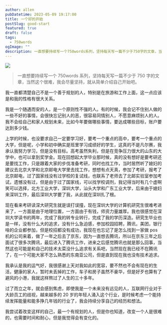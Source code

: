 ```yaml
---
author: allen
pubDatetime: 2023-05-09 19:17:00
title: 一个好的开始
postSlug: good-start
featured: true
draft: false
tags:
  - 750words
ogImage: ""
description: 一直想要持续写一个750words系列，坚持每天写一篇不少于750字的文章，当然这个很难，我会尽量坚持，就从简单介绍自己开始吧。
---
```


![](http://image.allenxing.club/202305091920660.jpg)

> 一直想要持续写一个 750words 系列，坚持每天写一篇不少于 750 字的文章，当然这个很难，我会尽量坚持，就从简单介绍自己开始吧。

我一直都清楚自己不是一个善于规划的人，特别是在旅游和工作上面，这一点应该是和我的性格有很大关系。

我是一个随遇而安的人，是一个原则性不强的人。有的时候，我会记不住别人做的一些不好的事情，会很快忘记别人的恶，很容易同情别人，不愿意麻烦别人的人。我不会给自己和家人规划未来，比如今年要做哪些事情，要达成哪些目标，账户要达到多少钱。

上学的时候，也没要求自己一定要学习好，要考一个重点的高中，要考一个重点的大学，但是呢，小学和初中确实是班里学习成绩好的学生，这真的不是凡尔赛，我承认我努力学习，但是没有目标。高考虽然失利，但是在竞争压力很大的山东的大学中，也可以拿到奖学金。现在回想起大学毕业那时候，真的没有想好是要考研还是要找工作，只是跟着大家的步伐准备考研，同时也找工作，当时居然听了媳妇的建议去北京大学和北京邮电大学里去找工作，想想有点天真，参加了考研，报考了北京邮电，过了国家线没有过学校的复试线，也联系了老师去了北邮实验室参加考试，遗憾没有过，但是由于过了国家线，可以找学校调剂，我记得当时有几个虚啊笑可以选择，北方工业大学，深圳大学，汕头大学和广东工业大学，后来由于媳妇来深圳工作，最后深圳大学要了我，从此就在深圳扎了根。

现在看来考研读深大研究生就是误打误撞，现在深圳大学的计算机研究生很难考进来了，一方面是由于地理位置，一方面由于有钱，师资力量雄厚。我也很感觉在深圳大学读书的两年，完成了我的转专业转行，完成了我的学历深造。研究生毕业也是一样，没有什么大的追求，没有什么急迫感，参加校园招聘，腾讯，美团，银行啥的企业都参加，但是校招都没有成功，我现在也忘记了是怎么找到一家做 pos 机的公司来着，做了一年之后去了京东，因为一直想去腾讯，所以在京东三年之后面试了很多次腾讯，最后进入了腾讯工作，进来之后感觉腾讯也就是那么回事，当然这也可能是和自己的技术太菜没什么追求有关系吧，当然现在我已经不在腾讯了，在一个可能大家不怎么熟悉的东南亚公司，但是直到现在我也没有技术追求。

我承认是我的运气好，我很感谢上天对我如此的宽容，要不然也不会有现在的生活，健康的家人，暂时未丢掉的工作，车子和房子虽然不豪华，但是好歹也算有了避风的小港，我就这样熬过了人生的三十多年。

过了而立之年，就会感到焦虑，即使我是一个未来没有远见的人，互联网行业对于大龄员工的歧视，越来越多的 20 岁的年轻人涌入这个行业，是时候考虑一个能持续发挥能量和能多挣几年钱的行业了，我会持续分享自己的经历和想法。

我尝试着改变这样的自己，最一个有规划的人，但是你也知道，改变一个人是很难的，也需要时间和耐心，但是我觉得会有变化的。
